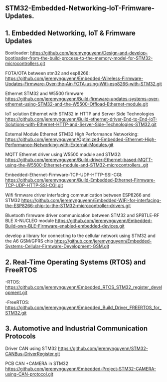 ## STM32-Embedded-Networking-IoT-Frimware-Updates.

## 1. Embedded Networking, IoT & Frimware Updates
Bootloader:
https://github.com/jeremynguyenn/Design-and-develop-bootloader-from-the-build-process-to-the-memory-model-for-STM32-microcontrollers.git

FOTA/OTA between stm32 and esp8266:
https://github.com/jeremynguyenn/Embedded-Wireless-Firmware-Updates-Firmware-Over-the-Air-FOTA-using-Wifi-esp8266-with-STM32.git

Ethernet STM32 and W5500 firmware
https://github.com/jeremynguyenn/Build-firmware-updates-systems-over-ethernet-using-STM32-and-the-W5500-Offload-Ethernet-module.git

IoT solution Ethernet with STM32 in HTTP and Server Side Technologies
https://github.com/jeremynguyenn/Build-ethernet-driver-End-to-End-IoT-Solutions-with-Ethernet-HTTP-and-Server-Side-Technologies-STM32.git

External Module Ethernet STM32 High Performance Networking:
https://github.com/jeremynguyenn/Optimized-Embedded-Ethernet-High-Performance-Networking-with-External-Modules.git

MQTT Ethernet driver using W5500 module and STM32:
https://github.com/jeremynguyenn/Build-driver-Ethernet-based-MQTT-using-the-W5500-Ethernet-module-and-STM32-microcontrollers..git

Embedded-Ethernet-Firmware-TCP-UDP-HTTP-SSI-CGI:
https://github.com/jeremynguyenn/Build-Embedded-Ethernet-Firmware-TCP-UDP-HTTP-SSI-CGI.git

Wifi firmware driver interfacing communication between ESP8266 and STM32 
https://github.com/jeremynguyenn/Embedded-WIFI-for-interfacing-the-ESP8266-chip-to-the-STM32-microcontroller-drivers.git

Bluetooth firmware driver communication between STM32 and SPBTLE-RF  BLE X-NUCLEO module
https://github.com/jeremynguyenn/Embedded-Build-own-BLE-Firmware-enabled-embedded-devices.git

develop a library for connecting to the cellular network using STM32  and the A6 GSM/GPRS chip
https://github.com/jeremynguyenn/Embedded-Systems-Cellular-Firmware-Development-GSM.git


## 2. Real-Time Operating Systems (RTOS) and FreeRTOS
-RTOS: https://github.com/jeremynguyenn/Embedded_RTOS_STM32_register_development.git

-FreeRTOS: https://github.com/jeremynguyenn/Embedded_Build_Driver_FREERTOS_for_STM32.git

## 3. Automotive and Industrial Communication Protocols
Driver CAN using STM32
https://github.com/jeremynguyenn/STM32-CANBus-DriverRegister.git

PCB CAN +CAMERA in STM32 
https://github.com/jeremynguyenn/Embedded-Project-STM32-CAMERA-using-CAN-protocol.git

